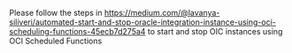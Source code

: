 Please follow the steps in https://medium.com/@lavanya-siliveri/automated-start-and-stop-oracle-integration-instance-using-oci-scheduling-functions-45ecb7d275a4 to start and stop OIC instances using OCI Scheduled Functions
